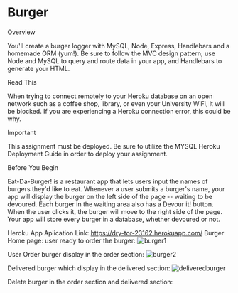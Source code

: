 # Burger
Overview

You'll create a burger logger with MySQL, Node, Express, Handlebars and a homemade ORM (yum!). Be sure to follow the MVC design pattern; use Node and MySQL to query and route data in your app, and Handlebars to generate your HTML.


Read This

When trying to connect remotely to your Heroku database on an open network such as a coffee shop, library, or even your University WiFi, it will be blocked. If you are experiencing a Heroku connection error, this could be why.


Important



This assignment must be deployed. Be sure to utilize the MYSQL Heroku Deployment Guide in order to deploy your assignment.



Before You Begin


Eat-Da-Burger! is a restaurant app that lets users input the names of burgers they'd like to eat.
Whenever a user submits a burger's name, your app will display the burger on the left side of the page -- waiting to be devoured.
Each burger in the waiting area also has a Devour it! button. When the user clicks it, the burger will move to the right side of the page.
Your app will store every burger in a database, whether devoured or not.

Heroku App Aplication Link:
https://dry-tor-23162.herokuapp.com/
Burger Home page:
user ready to order the burger:
![burger1](https://user-images.githubusercontent.com/49068436/62009231-cd24e200-b12a-11e9-9473-fe79878e5046.JPG)


User Order burger display in the order section:
![burger2](https://user-images.githubusercontent.com/49068436/62009264-3efd2b80-b12b-11e9-974a-cbd7f2acb012.JPG)

Delivered burger which display in the delivered section:
![deliveredburger](https://user-images.githubusercontent.com/49068436/62009279-63590800-b12b-11e9-8a22-834caceb9d31.JPG)

Delete burger in the order section and delivered section:
